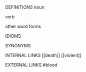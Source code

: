 DEFINITIONS
noun

verb

other word forms

IDIOMS

SYNONYMS

INTERNAL LINKS
[[death]]
[[violent]]

EXTERNAL LINKS
#blood 